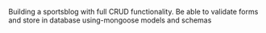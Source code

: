 Building a sportsblog with full CRUD functionality. Be able to validate forms and store in database using-mongoose models and schemas
